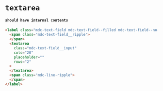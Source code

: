 # `textarea`

#### `should have internal contents`

```html
<label class="mdc-text-field mdc-text-field--filled mdc-text-field--no-label mdc-text-field--textarea">
  <span class="mdc-text-field__ripple">
  </span>
  <textarea
    class="mdc-text-field__input"
    cols="20"
    placeholder=""
    rows="2"
  >
  </textarea>
  <span class="mdc-line-ripple">
  </span>
</label>

```

